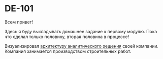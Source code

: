 # DE-101
Всем привет!

Здесь я буду выкладывать домашнее задание к первому модулю.
Пока что сделал только половину, вторая половина в процессе!

Визуализировал [архитектуру аналитического решения]() своей компании.
Компания занимается производством строительных работ.